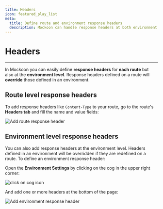 ```yaml
---
title: Headers
icon: featured_play_list
meta:
  title: Define route and environment response headers
  description: Mockoon can handle response headers at both environment and route levels for your mock server, learn how
---
```


# Headers

---

In Mockoon you can easily define **response headers** for **each route** but also at the **environment level**. Response headers defined on a route will **override** those defined in an environment.

## Route level response headers

To add response headers like `Content-Type` to your route, go to the route's **Headers tab** and fill the name and value fields:

![Add route response header](/images/docs/add-route-header.png)

## Environment level response headers

You can also add response headers at the environment level. Headers defined in an environment will be overridden if they are redefined on a route. To define an environment response header:

Open the **Environment Settings** by clicking on the cog in the upper right corner:

![click on cog icon](/images/docs/open-settings.png)

And add one or more headers at the bottom of the page:

![Add environment response header](/images/docs/add-environment-header.png)
